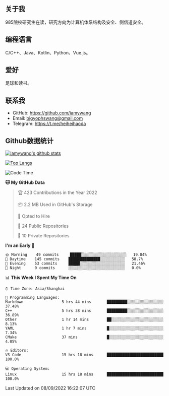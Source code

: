 ## 关于我

985院校研究生在读，研究方向为计算机体系结构及安全、侧信道安全。

## 编程语言

C/C++、Java、Kotlin、Python、Vue.js。

## 爱好

足球和读书。

## 联系我

- GitHub: https://github.com/iamywang
- Email: bigyophswang@gmail.com
- Telegram: https://t.me/heiheihaoda

## Github数据统计

[![iamywang's github stats](https://github-readme-stats.vercel.app/api?username=iamywang&count_private=true&show_icons=true)]()

[![Top Langs](https://github-readme-stats.vercel.app/api/top-langs/?username=iamywang&layout=compact)]()

<!--START_SECTION:waka-->
![Code Time](http://img.shields.io/badge/Code%20Time-534%20hrs%2028%20mins-blue)

**🐱 My GitHub Data** 

> 🏆 423 Contributions in the Year 2022
 > 
> 📦 2.2 MB Used in GitHub's Storage 
 > 
> 💼 Opted to Hire
 > 
> 📜 24 Public Repositories 
 > 
> 🔑 10 Private Repositories  
 > 
**I'm an Early 🐤** 

```text
🌞 Morning    49 commits     █████░░░░░░░░░░░░░░░░░░░░   19.84% 
🌆 Daytime    145 commits    ██████████████░░░░░░░░░░░   58.7% 
🌃 Evening    53 commits     █████░░░░░░░░░░░░░░░░░░░░   21.46% 
🌙 Night      0 commits      ░░░░░░░░░░░░░░░░░░░░░░░░░   0.0%

```


📊 **This Week I Spent My Time On** 

```text
⌚︎ Time Zone: Asia/Shanghai

💬 Programming Languages: 
Markdown                 5 hrs 44 mins       █████████░░░░░░░░░░░░░░░░   37.48% 
C++                      5 hrs 38 mins       █████████░░░░░░░░░░░░░░░░   36.89% 
Other                    1 hr 14 mins        ██░░░░░░░░░░░░░░░░░░░░░░░   8.13% 
YAML                     1 hr 7 mins         █░░░░░░░░░░░░░░░░░░░░░░░░   7.34% 
CMake                    37 mins             █░░░░░░░░░░░░░░░░░░░░░░░░   4.05%

🔥 Editors: 
VS Code                  15 hrs 18 mins      █████████████████████████   100.0%

💻 Operating System: 
Linux                    15 hrs 18 mins      █████████████████████████   100.0%

```


 Last Updated on 08/09/2022 16:22:07 UTC
<!--END_SECTION:waka-->
